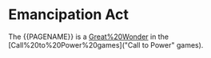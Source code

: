 # Emancipation Act

The {{PAGENAME}} is a [Great%20Wonder](wonder) in the [Call%20to%20Power%20games]("Call to Power" games).